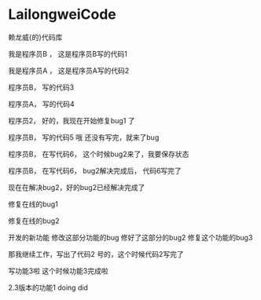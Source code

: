 LailongweiCode
==============

赖龙威{的}代码库

我是程序员B ， 这是程序员B写的代码1

我是程序员A ， 这是程序员A写的代码2

程序员B， 写的代码3

程序员A， 写的代码4

程序员2， 好的，我现在开始修复bug1 了

程序员B， 写的代码5 哦 还没有写完，就来了bug

程序员B， 在写代码6， 这个时候bug2来了，我要保存状态

程序员B， 在写代码6， bug2解决完成后， 代码6写完了

现在在解决bug2，好的bug2已经解决完成了

修复在线的bug1

修复在线的bug2

开发的新功能 修改这部分功能的bug 修好了这部分的bug2 修复这个功能的bug3

那我继续工作，写出了代码2 号的，这个时候代码2写完了

写功能3啦 这个时候功能3完成啦

2.3版本的功能1 doing did

